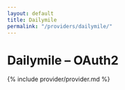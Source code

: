 ```yaml
---
layout: default
title: Dailymile
permalink: "/providers/dailymile/"
---
```

# Dailymile – OAuth2

{% include provider/provider.md %}
